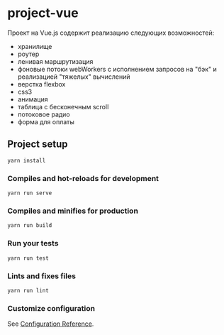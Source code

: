 # project-vue
Проект на Vue.js содержит реализацию следующих возможностей:
- хранилище
- роутер
- ленивая маршрутизация
- фоновые потоки webWorkers с исполнением запросов на "бэк" и реализацией "тяжелых" вычислений
- верстка flexbox
- css3 
- анимация
- таблица с бесконечным scroll
- потоковое радио
- форма для оплаты

## Project setup
```
yarn install
```

### Compiles and hot-reloads for development
```
yarn run serve
```

### Compiles and minifies for production
```
yarn run build
```

### Run your tests
```
yarn run test
```

### Lints and fixes files
```
yarn run lint
```

### Customize configuration
See [Configuration Reference](https://cli.vuejs.org/config/).
